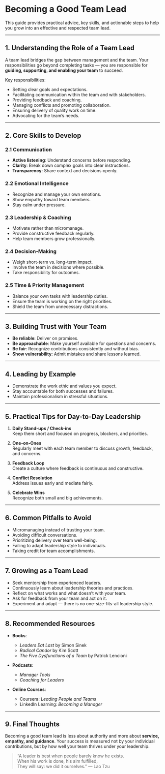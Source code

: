 # Becoming a Good Team Lead

This guide provides practical advice, key skills, and actionable steps to help you grow into an effective and respected team lead.

---

## 1. Understanding the Role of a Team Lead

A team lead bridges the gap between management and the team. Your responsibilities go beyond completing tasks — you are responsible for **guiding, supporting, and enabling your team** to succeed.

Key responsibilities:
- Setting clear goals and expectations.
- Facilitating communication within the team and with stakeholders.
- Providing feedback and coaching.
- Managing conflicts and promoting collaboration.
- Ensuring delivery of quality work on time.
- Advocating for the team’s needs.

---

## 2. Core Skills to Develop

### 2.1 Communication
- **Active listening**: Understand concerns before responding.
- **Clarity**: Break down complex goals into clear instructions.
- **Transparency**: Share context and decisions openly.

### 2.2 Emotional Intelligence
- Recognize and manage your own emotions.
- Show empathy toward team members.
- Stay calm under pressure.

### 2.3 Leadership & Coaching
- Motivate rather than micromanage.
- Provide constructive feedback regularly.
- Help team members grow professionally.

### 2.4 Decision-Making
- Weigh short-term vs. long-term impact.
- Involve the team in decisions where possible.
- Take responsibility for outcomes.

### 2.5 Time & Priority Management
- Balance your own tasks with leadership duties.
- Ensure the team is working on the right priorities.
- Shield the team from unnecessary distractions.

---

## 3. Building Trust with Your Team

- **Be reliable**: Deliver on promises.
- **Be approachable**: Make yourself available for questions and concerns.
- **Be fair**: Recognize contributions consistently and without bias.
- **Show vulnerability**: Admit mistakes and share lessons learned.

---

## 4. Leading by Example

- Demonstrate the work ethic and values you expect.
- Stay accountable for both successes and failures.
- Maintain professionalism in stressful situations.

---

## 5. Practical Tips for Day-to-Day Leadership

1. **Daily Stand-ups / Check-ins**  
   Keep them short and focused on progress, blockers, and priorities.

2. **One-on-Ones**  
   Regularly meet with each team member to discuss growth, feedback, and concerns.

3. **Feedback Loop**  
   Create a culture where feedback is continuous and constructive.

4. **Conflict Resolution**  
   Address issues early and mediate fairly.

5. **Celebrate Wins**  
   Recognize both small and big achievements.

---

## 6. Common Pitfalls to Avoid

- Micromanaging instead of trusting your team.
- Avoiding difficult conversations.
- Prioritizing delivery over team well-being.
- Failing to adapt leadership style to individuals.
- Taking credit for team accomplishments.

---

## 7. Growing as a Team Lead

- Seek mentorship from experienced leaders.
- Continuously learn about leadership theories and practices.
- Reflect on what works and what doesn’t with your team.
- Ask for feedback from your team and act on it.
- Experiment and adapt — there is no one-size-fits-all leadership style.

---

## 8. Recommended Resources

- **Books**:
  - *Leaders Eat Last* by Simon Sinek
  - *Radical Candor* by Kim Scott
  - *The Five Dysfunctions of a Team* by Patrick Lencioni

- **Podcasts**:
  - *Manager Tools*
  - *Coaching for Leaders*

- **Online Courses**:
  - Coursera: *Leading People and Teams*
  - LinkedIn Learning: *Becoming a Manager*

---

## 9. Final Thoughts

Becoming a good team lead is less about authority and more about **service, empathy, and guidance**. Your success is measured not by your individual contributions, but by how well your team thrives under your leadership.

> “A leader is best when people barely know he exists.  
> When his work is done, his aim fulfilled,  
> They will say: we did it ourselves.” — Lao Tzu